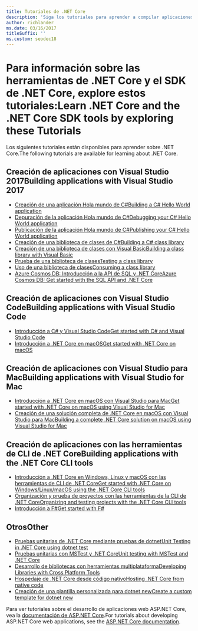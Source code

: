 ```yaml
---
title: Tutoriales de .NET Core
description: 'Siga los tutoriales para aprender a compilar aplicaciones y bibliotecas de .NET Core en Mac, Linux y Windows.'
author: richlander
ms.date: 03/16/2017
titleSuffix: ''
ms.custom: seodec18
---
```

# <a name="learn-net-core-and-the-net-core-sdk-tools-by-exploring-these-tutorials"></a><span data-ttu-id="636b5-103">Para información sobre las herramientas de .NET Core y el SDK de .NET Core, explore estos tutoriales:</span><span class="sxs-lookup"><span data-stu-id="636b5-103">Learn .NET Core and the .NET Core SDK tools by exploring these Tutorials</span></span>

<span data-ttu-id="636b5-104">Los siguientes tutoriales están disponibles para aprender sobre .NET Core.</span><span class="sxs-lookup"><span data-stu-id="636b5-104">The following tutorials are available for learning about .NET Core.</span></span>

## <a name="building-applications-with-visual-studio-2017"></a><span data-ttu-id="636b5-105">Creación de aplicaciones con Visual Studio 2017</span><span class="sxs-lookup"><span data-stu-id="636b5-105">Building applications with Visual Studio 2017</span></span>

- [<span data-ttu-id="636b5-106">Creación de una aplicación Hola mundo de C#</span><span class="sxs-lookup"><span data-stu-id="636b5-106">Building a C# Hello World application</span></span>](with-visual-studio.md)
- [<span data-ttu-id="636b5-107">Depuración de la aplicación Hola mundo de C#</span><span class="sxs-lookup"><span data-stu-id="636b5-107">Debugging your C# Hello World application</span></span>](debugging-with-visual-studio.md)
- [<span data-ttu-id="636b5-108">Publicación de la aplicación Hola mundo de C#</span><span class="sxs-lookup"><span data-stu-id="636b5-108">Publishing your C# Hello World application</span></span>](publishing-with-visual-studio.md)
- [<span data-ttu-id="636b5-109">Creación de una biblioteca de clases de C#</span><span class="sxs-lookup"><span data-stu-id="636b5-109">Building a C# class library</span></span>](library-with-visual-studio.md)
- [<span data-ttu-id="636b5-110">Creación de una biblioteca de clases con Visual Basic</span><span class="sxs-lookup"><span data-stu-id="636b5-110">Building a class library with Visual Basic</span></span>](vb-library-with-visual-studio.md)
- [<span data-ttu-id="636b5-111">Prueba de una biblioteca de clases</span><span class="sxs-lookup"><span data-stu-id="636b5-111">Testing a class library</span></span>](testing-library-with-visual-studio.md)
- [<span data-ttu-id="636b5-112">Uso de una biblioteca de clases</span><span class="sxs-lookup"><span data-stu-id="636b5-112">Consuming a class library</span></span>](consuming-library-with-visual-studio.md)
- [<span data-ttu-id="636b5-113">Azure Cosmos DB: Introducción a la API de SQL y .NET Core</span><span class="sxs-lookup"><span data-stu-id="636b5-113">Azure Cosmos DB: Get started with the SQL API and .NET Core</span></span>](/azure/cosmos-db/sql-api-dotnetcore-get-started)

## <a name="building-applications-with-visual-studio-code"></a><span data-ttu-id="636b5-114">Creación de aplicaciones con Visual Studio Code</span><span class="sxs-lookup"><span data-stu-id="636b5-114">Building applications with Visual Studio Code</span></span>

- [<span data-ttu-id="636b5-115">Introducción a C# y Visual Studio Code</span><span class="sxs-lookup"><span data-stu-id="636b5-115">Get started with C# and Visual Studio Code</span></span>](with-visual-studio-code.md)
- [<span data-ttu-id="636b5-116">Introducción a .NET Core en macOS</span><span class="sxs-lookup"><span data-stu-id="636b5-116">Get started with .NET Core on macOS</span></span>](using-on-macos.md)

## <a name="building-applications-with-visual-studio-for-mac"></a><span data-ttu-id="636b5-117">Creación de aplicaciones con Visual Studio para Mac</span><span class="sxs-lookup"><span data-stu-id="636b5-117">Building applications with Visual Studio for Mac</span></span>

- [<span data-ttu-id="636b5-118">Introducción a .NET Core en macOS con Visual Studio para Mac</span><span class="sxs-lookup"><span data-stu-id="636b5-118">Get started with .NET Core on macOS using Visual Studio for Mac</span></span>](using-on-mac-vs.md)
- [<span data-ttu-id="636b5-119">Creación de una solución completa de .NET Core en macOS con Visual Studio para Mac</span><span class="sxs-lookup"><span data-stu-id="636b5-119">Building a complete .NET Core solution on macOS using Visual Studio for Mac</span></span>](using-on-mac-vs-full-solution.md)

## <a name="building-applications-with-the-net-core-cli-tools"></a><span data-ttu-id="636b5-120">Creación de aplicaciones con las herramientas de CLI de .NET Core</span><span class="sxs-lookup"><span data-stu-id="636b5-120">Building applications with the .NET Core CLI tools</span></span>

- [<span data-ttu-id="636b5-121">Introducción a .NET Core en Windows, Linux y macOS con las herramientas de CLI de .NET Core</span><span class="sxs-lookup"><span data-stu-id="636b5-121">Get started with .NET Core on Windows/Linux/macOS using the .NET Core CLI tools</span></span>](using-with-xplat-cli.md)
- [<span data-ttu-id="636b5-122">Organización y prueba de proyectos con las herramientas de la CLI de .NET Core</span><span class="sxs-lookup"><span data-stu-id="636b5-122">Organizing and testing projects with the .NET Core CLI tools</span></span>](testing-with-cli.md)
- [<span data-ttu-id="636b5-123">Introducción a F#</span><span class="sxs-lookup"><span data-stu-id="636b5-123">Get started with F#</span></span>](../../fsharp/get-started/get-started-command-line.md)

## <a name="other"></a><span data-ttu-id="636b5-124">Otros</span><span class="sxs-lookup"><span data-stu-id="636b5-124">Other</span></span>
- [<span data-ttu-id="636b5-125">Pruebas unitarias de .NET Core mediante pruebas de dotnet</span><span class="sxs-lookup"><span data-stu-id="636b5-125">Unit Testing in .NET Core using dotnet test</span></span>](../testing/unit-testing-with-dotnet-test.md)
- [<span data-ttu-id="636b5-126">Pruebas unitarias con MSTest y .NET Core</span><span class="sxs-lookup"><span data-stu-id="636b5-126">Unit testing with MSTest and .NET Core</span></span>](../testing/unit-testing-with-mstest.md)
- [<span data-ttu-id="636b5-127">Desarrollo de bibliotecas con herramientas multiplataforma</span><span class="sxs-lookup"><span data-stu-id="636b5-127">Developing Libraries with Cross Platform Tools</span></span>](libraries.md)
- [<span data-ttu-id="636b5-128">Hospedaje de .NET Core desde código nativo</span><span class="sxs-lookup"><span data-stu-id="636b5-128">Hosting .NET Core from native code</span></span>](netcore-hosting.md)
- [<span data-ttu-id="636b5-129">Creación de una plantilla personalizada para dotnet new</span><span class="sxs-lookup"><span data-stu-id="636b5-129">Create a custom template for dotnet new</span></span>](create-custom-template.md)

<span data-ttu-id="636b5-130">Para ver tutoriales sobre el desarrollo de aplicaciones web ASP.NET Core, vea la [documentación de ASP.NET Core](/aspnet/core/).</span><span class="sxs-lookup"><span data-stu-id="636b5-130">For tutorials about developing ASP.NET Core web applications, see the [ASP.NET Core documentation](/aspnet/core/).</span></span>

